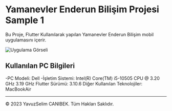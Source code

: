 # Yamanevler Enderun Bilişim Projesi Sample 1


Bu Proje, Flutter Kullanılarak yapılan Yamanevler Enderun Bilişim mobil uygulamasını içerir.

![Uygulama Görseli](screenshot_417C2743-BE85-465F-BB48-69B8A4395EFD.png)

## Kullanılan PC Bilgileri

-PC Modeli: Dell
-İşletim Sistemi: Intel(R) Core(TM) i5-10505 CPU @ 3.20 GHz 3.19 GHz
Flutter Sürümü: 3.10.6
Diğer Kullanılan Teknolojiler: MacBookAir
___

© 2023 YavuzSelim CANIBEK. Tüm Hakları Saklıdır.
